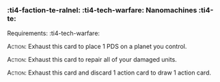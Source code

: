 ### :ti4-faction-te-ralnel: :ti4-tech-warfare: **Nanomachines** :ti4-te:

Requirements: :ti4-tech-warfare:

<span style="font-variant:small-caps;">Action:</span> Exhaust this card to place 1 PDS on a planet you control.

<span style="font-variant:small-caps;">Action:</span> Exhaust this card to repair all of your damaged units.

<span style="font-variant:small-caps;">Action:</span> Exhaust this card and discard 1 action card to draw 1 action card.
